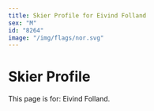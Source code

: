 ```yaml
---
title: Skier Profile for Eivind Folland
sex: "M"
id: "8264"
image: "/img/flags/nor.svg" 
---
```


# Skier Profile

This page is for: Eivind Folland.
    